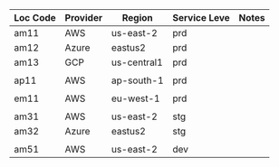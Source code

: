 | Loc Code | Provider | Region      | Service Leve | Notes |
|----------|----------|-------------|--------------|-------|
| am11     | AWS      | us-east-2   | prd          |       |
| am12     | Azure    | eastus2     | prd          |       |
| am13     | GCP      | us-central1 | prd          |       |
|          |          |             |              |       |
| ap11     | AWS      | ap-south-1  | prd          |       |
|          |          |             |              |       |
| em11     | AWS      | eu-west-1   | prd          |       |
|          |          |             |              |       |
| am31     | AWS      | us-east-2   | stg          |       |
| am32     | Azure    | eastus2     | stg          |       |
|          |          |             |              |       |
| am51     | AWS      | us-east-2   | dev          |       |